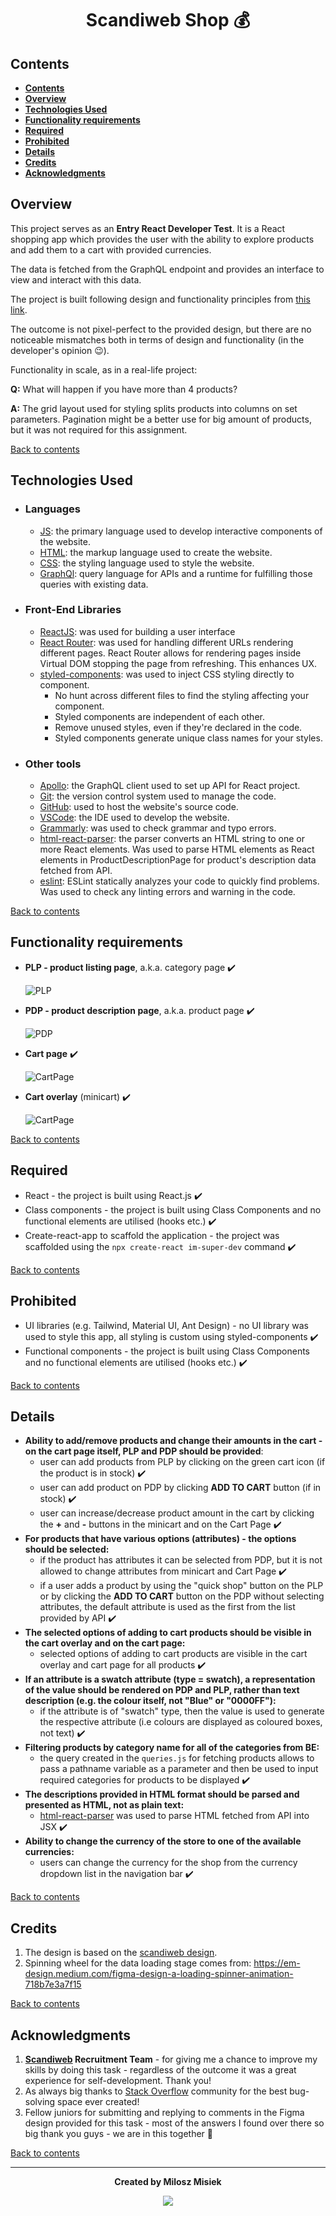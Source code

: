 # <div align='center'> Scandiweb Shop :moneybag: <!-- omit in toc --> </div>

## **Contents**

- [**Contents**](#contents)
- [**Overview**](#overview)
- [**Technologies Used**](#technologies-used)
- [**Functionality requirements**](#functionality-requirements)
- [**Required**](#required)
- [**Prohibited**](#prohibited)
- [**Details**](#details)
- [**Credits**](#credits)
- [**Acknowledgments**](#acknowledgments)

## **Overview**

This project serves as an **Entry React Developer Test**. It is a React shopping app which provides the user with the ability to explore products and add them to a cart with provided currencies.

The data is fetched from the GraphQL endpoint and provides an interface to view and interact with this data.

The project is built following design and functionality principles from [this link](https://www.figma.com/file/MSyCAqVy1UgNap0pvqH6H3/Junior-Frontend-Test-Designs-Public?node-id=0%3A1).

The outcome is not pixel-perfect to the provided design, but there are no noticeable mismatches both in terms of design and functionality (in the developer's opinion :wink:).

Functionality in scale, as in a real-life project:

**Q:** What will happen if you have more than 4 products?

**A:** The grid layout used for styling splits products into columns on set parameters. Pagination might be a better use for big amount of products, but it was not required for this assignment.

[Back to contents](#contents)

## **Technologies Used**

- ### Languages

  - [JS](https://www.javascript.com/): the primary language used to develop interactive components of the website.
  - [HTML](https://developer.mozilla.org/en-US/docs/Web/HTML): the markup language used to create the website.
  - [CSS](https://developer.mozilla.org/en-US/docs/Web/css): the styling language used to style the website.
  - [GraphQl](https://graphql.org/): query language for APIs and a runtime for fulfilling those queries with existing data.

- ### Front-End Libraries

  - [ReactJS](https://reactjs.org/): was used for building a user interface
  - [React Router](https://v5.reactrouter.com/): was used for handling different URLs rendering different pages. React Router allows for rendering pages inside Virtual DOM stopping the page from refreshing. This enhances UX.
  - [styled-components](https://styled-components.com/): was used to inject CSS styling directly to component.
    - No hunt across different files to find the styling affecting your component.
    - Styled components are independent of each other.
    - Remove unused styles, even if they're declared in the code.
    - Styled components generate unique class names for your styles.

- ### Other tools

  - [Apollo](https://www.apollographql.com/): the GraphQL client used to set up API for React project.
  - [Git](https://git-scm.com/): the version control system used to manage the code.
  - [GitHub](https://github.com/): used to host the website's source code.
  - [VSCode](https://code.visualstudio.com/): the IDE used to develop the website.
  - [Grammarly](https://www.grammarly.com/): was used to check grammar and typo errors.
  - [html-react-parser](https://www.npmjs.com/package/html-react-parser): the parser converts an HTML string to one or more React elements. Was used to parse HTML elements as React elements in ProductDescriptionPage for product's description data fetched from API.
  - [eslint](https://eslint.org/): ESLint statically analyzes your code to quickly find problems. Was used to check any linting errors and warning in the code.

[Back to contents](#contents)

## **Functionality requirements**

- **PLP - product listing page**, a.k.a. category page :heavy_check_mark:
  
  ![PLP](src/assets/documentation/PLP.png)

- **PDP - product description page**, a.k.a. product page :heavy_check_mark:
  
  ![PDP](src/assets/documentation/PDP.png)

- **Cart page** :heavy_check_mark:
  
  ![CartPage](src/assets/documentation/cart-page.png)

- **Cart overlay** (minicart) :heavy_check_mark:
  
  ![CartPage](src/assets/documentation/minicart.png)

[Back to contents](#contents)

## **Required**

- React - the project is built using React.js :heavy_check_mark:
- Class components - the project is built using Class Components and no functional elements are utilised (hooks etc.) :heavy_check_mark:
- Create-react-app to scaffold the application - the project was scaffolded using the `npx create-react im-super-dev` command :heavy_check_mark:

[Back to contents](#contents)

## **Prohibited**

- UI libraries (e.g. Tailwind, Material UI, Ant Design) - no UI library was used to style this app, all styling is custom using styled-components :heavy_check_mark:
- Functional components - the project is built using Class Components and no functional elements are utilised (hooks etc.) :heavy_check_mark:

[Back to contents](#contents)

## **Details**

- **Ability to add/remove products and change their amounts in the cart - on the cart page itself, PLP and PDP should be provided**:
  - user can add products from PLP by clicking on the green cart icon (if the product is in stock) :heavy_check_mark:
  - user can add product on PDP by clicking **ADD TO CART** button (if in stock) :heavy_check_mark:
  - user can increase/decrease product amount in the cart by clicking the **+** and **-** buttons in the minicart and on the Cart Page :heavy_check_mark:
- **For products that have various options (attributes) - the options should be selected:**
  - if the product has attributes it can be selected from PDP, but it is not allowed to change attributes from minicart and Cart Page :heavy_check_mark:
  - if a user adds a product by using the "quick shop" button on the PLP or by clicking the **ADD TO CART** button on the PDP without selecting attributes, the default attribute is used as the first from the list provided by API :heavy_check_mark:
- **The selected options of adding to cart products should be visible in the cart overlay and on the cart page:**
  - selected options of adding to cart products are visible in the cart overlay and cart page for all products :heavy_check_mark:
- **If an attribute is a swatch attribute (type = swatch), a representation of the value should be rendered on PDP and PLP, rather than text description (e.g. the colour itself, not "Blue" or "0000FF"):**
  - if the attribute is of "swatch" type, then the value is used to generate the respective attribute (i.e colours are displayed as coloured boxes, not text) :heavy_check_mark:
- **Filtering products by category name for all of the categories from BE:**
  - the query created in the `queries.js` for fetching products allows to pass a pathname variable as a parameter and then be used to input required categories for products to be displayed :heavy_check_mark:
- **The descriptions provided in HTML format should be parsed and presented as HTML, not as plain text:**
  - [html-react-parser](https://www.npmjs.com/package/html-react-parser) was used to parse HTML fetched from API into JSX :heavy_check_mark:
- **Ability to change the currency of the store to one of the available currencies:**
  - users can change the currency for the shop from the currency dropdown list in the navigation bar :heavy_check_mark:

[Back to contents](#contents)

## **Credits**

1. The design is based on the [scandiweb design]((https://www.figma.com/file/MSyCAqVy1UgNap0pvqH6H3/Junior-Frontend-Test-Designs-Public?node-id=0%3A1)).
2. Spinning wheel for the data loading stage comes from: <https://em-design.medium.com/figma-design-a-loading-spinner-animation-718b7e3a7f15>

[Back to contents](#contents)

## **Acknowledgments**

1. **[Scandiweb](https://scandiweb.com/) Recruitment Team** - for giving me a chance to improve my skills by doing this task - regardless of the outcome it was a great experience for self-development. Thank you!
2. As always big thanks to [Stack Overflow](https://stackoverflow.com/) community for the best bug-solving space ever created!
3. Fellow juniors for submitting and replying to comments in the Figma design provided for this task - most of the answers I found over there so big thank you guys - we are in this together :muscle:

[Back to contents](#contents)

---
**<div align='center'>Created by Milosz Misiek</div>**
<div align='center'>
    <a href="https://www.linkedin.com/in/milosz-misiek/" target="_blank">
        <img src="https://img.shields.io/badge/LinkedIn-0077B5?style=for-the-badge&logo=linkedin&logoColor=white" />
    </a>
</div>